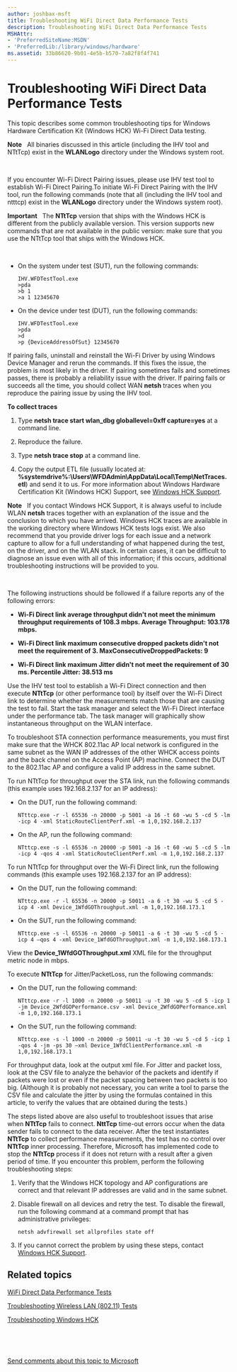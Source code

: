 ```yaml
---
author: joshbax-msft
title: Troubleshooting WiFi Direct Data Performance Tests
description: Troubleshooting WiFi Direct Data Performance Tests
MSHAttr:
- 'PreferredSiteName:MSDN'
- 'PreferredLib:/library/windows/hardware'
ms.assetid: 33b86620-9b01-4e5b-b570-7a82f8f4f741
---
```


# Troubleshooting WiFi Direct Data Performance Tests


This topic describes some common troubleshooting tips for Windows Hardware Certification Kit (Windows HCK) Wi-Fi Direct Data testing.

**Note**  
All binaries discussed in this article (including the IHV tool and NTtTcp) exist in the **WLANLogo** directory under the Windows system root.

 

If you encounter Wi-Fi Direct Pairing issues, please use IHV test tool to establish Wi-Fi Direct Pairing.To initiate Wi-Fi Direct Pairing with the IHV tool, run the following commands (note that all (including the IHV tool and ntttcp) exist in the **WLANLogo** directory under the Windows system root).

**Important**  
The **NTtTcp** version that ships with the Windows HCK is different from the publicly available version. This version supports new commands that are not available in the public version: make sure that you use the NTtTcp tool that ships with the Windows HCK.

 

-   On the system under test (SUT), run the following commands:

    ``` syntax
    IHV.WFDTestTool.exe
    >pda
    >b 1
    >a 1 12345670
    ```

-   On the device under test (DUT), run the following commands:

    ``` syntax
    IHV.WFDTestTool.exe
    >pda
    >d
    >p {DeviceAddressOfSut} 12345670
    ```

If pairing fails, uninstall and reinstall the Wi-Fi Driver by using Windows Device Manager and rerun the commands. If this fixes the issue, the problem is most likely in the driver. If pairing sometimes fails and sometimes passes, there is probably a reliability issue with the driver. If pairing fails or succeeds all the time, you should collect WAN **netsh** traces when you reproduce the pairing issue by using the IHV tool.

**To collect traces**

1.  Type **netsh trace start wlan\_dbg globallevel=0xff capture=yes** at a command line.

2.  Reproduce the failure.

3.  Type **netsh trace stop** at a command line.

4.  Copy the output ETL file (usually located at: **%systemdrive%:\\Users\\WFDAdmin\\AppData\\Local\\Temp\\NetTraces.etl**) and send it to us. For more information about Windows Hardware Certification Kit (Windows HCK) Support, see [Windows HCK Support](windows-hck-support.md).

**Note**  
If you contact Windows HCK Support, it is always useful to include WLAN **netsh** traces together with an explanation of the issue and the conclusion to which you have arrived. Windows HCK traces are available in the working directory where Windows HCK tests logs exist. We also recommend that you provide driver logs for each issue and a network capture to allow for a full understanding of what happened during the test, on the driver, and on the WLAN stack. In certain cases, it can be difficult to diagnose an issue even with all of this information; if this occurs, additional troubleshooting instructions will be provided to you.

 

The following instructions should be followed if a failure reports any of the following errors:

-   **Wi-Fi Direct link average throughput didn't not meet the minimum throughput requirements of 108.3 mbps. Average Throughput: 103.178 mbps.**

-   **Wi-Fi Direct link maximum consecutive dropped packets didn't not meet the requirement of 3. MaxConsecutiveDroppedPackets: 9**

-   **Wi-Fi Direct link maximum Jitter didn't not meet the requirement of 30 ms. Percentile Jitter: 38.513 ms**

Use the IHV test tool to establish a Wi-Fi Direct connection and then execute **NTtTcp** (or other performance tool) by itself over the Wi-Fi Direct link to determine whether the measurements match those that are causing the test to fail. Start the task manager and select the Wi-Fi Direct interface under the performance tab. The task manager will graphically show instantaneous throughput on the WLAN interface.

To troubleshoot STA connection performance measurements, you must first make sure that the WHCK 802.11ac AP local network is configured in the same subnet as the WAN IP addresses of the other WHCK access points and the back channel on the Access Point (AP) machine. Connect the DUT to the 802.11ac AP and configure a valid IP address in the same subnet.

To run NTtTcp for throughput over the STA link, run the following commands (this example uses 192.168.2.137 for an IP address):

-   On the DUT, run the following command:

    ``` syntax
    NTttcp.exe -r -l 65536 -n 20000 -p 5001 -a 16 -t 60 -wu 5 -cd 5 -lm -icp 4 -xml StaticRouteClientPerf.xml -m 1,0,192.168.2.137
    ```

-   On the AP, run the following command:

    ``` syntax
    NTttcp.exe -s -l 65536 -n 20000 -p 5001 -a 16 -t 60 -wu 5 -cd 5 -lm -icp 4 -qos 4 -xml StaticRouteClientPerf.xml -m 1,0,192.168.2.137
    ```

To run NTtTcp for throughput over the Wi-Fi Direct link, run the following commands (this example uses 192.168.2.137 for an IP address):

-   On the DUT, run the following command:

    ``` syntax
    NTttcp.exe -r -l 65536 -n 20000 -p 50011 -a 6 -t 30 -wu 5 -cd 5 -icp 4 -xml Device_1WfdGOThroughput.xml -m 1,0,192.168.173.1
    ```

-   On the SUT, run the following command:

    ``` syntax
    NTttcp.exe -s -l 65536 -n 20000 -p 50011 -a 6 -t 30 -wu 5 -cd 5 -icp 4 –qos 4 -xml Device_1WfdGOThroughput.xml -m 1,0,192.168.173.1
    ```

View the **Device\_1WfdGOThroughput.xml** XML file for the throughput metric node in mbps.

To execute **NTtTcp** for Jitter/PacketLoss, run the following commands:

-   On the DUT, run the following command:

    ``` syntax
    NTttcp.exe -r -l 1000 -n 20000 -p 50011 -u -t 30 -wu 5 -cd 5 -icp 1 -jm Device_2WfdGOPerformance.csv -xml Device_2WfdGOPerformance.xml -m 1,0,192.168.173.1
    ```

-   On the SUT, run the following command:

    ``` syntax
    NTttcp.exe -s -l 1000 -n 20000 -p 50011 -u -t 30 -wu 5 -cd 5 -icp 1 -qos 4 -jm -ps 30 –xml Device_1WfdClientPerformance.xml -m 1,0,192.168.173.1
    ```

For throughput data, look at the output xml file. For Jitter and packet loss, look at the CSV file to analyze the behavior of the packets and identify if packets were lost or even if the packet spacing between two packets is too big. (Although it is probably not necessary, you can write a tool to parse the CSV file and calculate the jitter by using the formulas contained in this article, to verify the values that are obtained during the tests.)

The steps listed above are also useful to troubleshoot issues that arise when **NTtTcp** fails to connect. **NttTcp** time-out errors occur when the data sender fails to connect to the data receiver. After the test instantiates **NTtTcp** to collect performance measurements, the test has no control over **NTtTcp** inner processing. Therefore, Microsoft has implemented code to stop the **NTtTcp** process if it does not return with a result after a given period of time. If you encounter this problem, perform the following troubleshooting steps:

1.  Verify that the Windows HCK topology and AP configurations are correct and that relevant IP addresses are valid and in the same subnet.

2.  Disable firewall on all devices and retry the test. To disable the firewall, run the following command at a command prompt that has administrative privileges:

    ``` syntax
    netsh advfirewall set allprofiles state off
    ```

3.  If you cannot correct the problem by using these steps, contact [Windows HCK Support](windows-hck-support.md).

## Related topics


[WiFi Direct Data Performance Tests](wifi-direct-data-performance-tests.md)

[Troubleshooting Wireless LAN (802.11) Tests](troubleshooting-wireless-lan--80211--tests.md)

[Troubleshooting Windows HCK](troubleshooting-windows-hck.md)

 

 

[Send comments about this topic to Microsoft](mailto:wsddocfb@microsoft.com?subject=Documentation%20feedback%20%5Bp_hck\p_hck%5D:%20Troubleshooting%20WiFi%20Direct%20Data%20Performance%20Tests%20%20RELEASE:%20%284/27/2016%29&body=%0A%0APRIVACY%20STATEMENT%0A%0AWe%20use%20your%20feedback%20to%20improve%20the%20documentation.%20We%20don't%20use%20your%20email%20address%20for%20any%20other%20purpose,%20and%20we'll%20remove%20your%20email%20address%20from%20our%20system%20after%20the%20issue%20that%20you're%20reporting%20is%20fixed.%20While%20we're%20working%20to%20fix%20this%20issue,%20we%20might%20send%20you%20an%20email%20message%20to%20ask%20for%20more%20info.%20Later,%20we%20might%20also%20send%20you%20an%20email%20message%20to%20let%20you%20know%20that%20we've%20addressed%20your%20feedback.%0A%0AFor%20more%20info%20about%20Microsoft's%20privacy%20policy,%20see%20http://privacy.microsoft.com/default.aspx. "Send comments about this topic to Microsoft")





